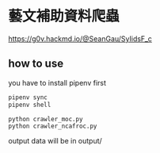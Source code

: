 # 藝文補助資料爬蟲

https://g0v.hackmd.io/@SeanGau/SyIidsF_c

## how to use
you have to install pipenv first
```bash
pipenv sync
pipenv shell
```
```
python crawler_moc.py
python crawler_ncafroc.py
```
output data will be in output/
